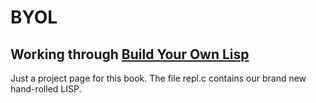 # BYOL #
## Working through [Build Your Own Lisp](http://www.buildyourownlisp.com) ##

Just a project page for this book. The file repl.c contains our brand
new hand-rolled LISP.
